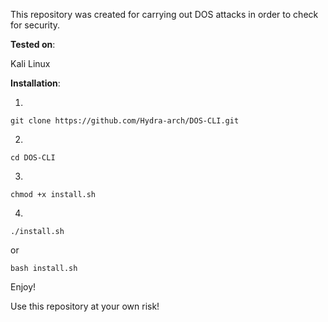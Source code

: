 This repository was created for carrying out DOS attacks in order to check for security.

**Tested on**:

Kali Linux 

**Installation**:

1.
```
git clone https://github.com/Hydra-arch/DOS-CLI.git
```

2.
```
cd DOS-CLI
```

3.
```
chmod +x install.sh
```

4.
```
./install.sh
```
or 
```
bash install.sh
```

Enjoy!

Use this repository at your own risk!
